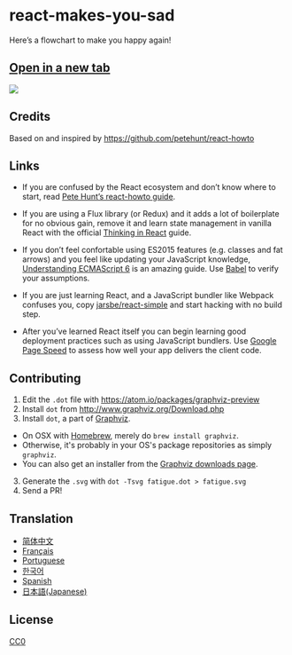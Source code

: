 # react-makes-you-sad
Here’s a flowchart to make you happy again!

## <a href='https://cdn.rawgit.com/gaearon/react-makes-you-sad/1377b6a6cdc644adfea6bf238f06c75d33ed6f1e/fatigue.svg' target='_blank'>Open in a new tab</a>

<img src='https://cdn.rawgit.com/gaearon/react-makes-you-sad/1377b6a6cdc644adfea6bf238f06c75d33ed6f1e/fatigue.svg'>

## Credits

Based on and inspired by https://github.com/petehunt/react-howto

## Links

* If you are confused by the React ecosystem and don’t know where to start, read <a href="https://github.com/petehunt/react-howto" target="_blank">Pete Hunt’s react-howto guide</a>.

* If you are using a Flux library (or Redux) and it adds a lot of boilerplate for no obvious gain, remove it and learn state management in vanilla React with the official <a href="https://facebook.github.io/react/docs/thinking-in-react.html" target="_blank">Thinking in React</a> guide.

* If you don’t feel confortable using ES2015 features (e.g. classes and fat arrows) and you feel like updating your JavaScript knowledge, <a href="https://leanpub.com/understandinges6/read" target="_blank">Understanding ECMAScript 6</a> is an amazing guide. Use <a href="https://babeljs.io/repl/" target="_blank">Babel</a> to verify your assumptions.

* If you are just learning React, and a JavaScript bundler like Webpack confuses you, copy <a href="https://github.com/jarsbe/react-simple" target="_blank">jarsbe/react-simple</a> and start hacking with no build step.

* After you’ve learned React itself you can begin learning good deployment practices such as using JavaScript bundlers. Use [Google Page Speed](https://developers.google.com/speed/pagespeed/) to assess how well your app delivers the client code.

## Contributing

1. Edit the `.dot` file with https://atom.io/packages/graphviz-preview
2. Install `dot` from http://www.graphviz.org/Download.php
2. Install `dot`, a part of [Graphviz](http://www.graphviz.org/).
  * On OSX with [Homebrew](http://www.brew.sh), merely do `brew install graphviz`.
  * Otherwise, it's probably in your OS's package repositories as simply `graphviz`.
  * You can also get an installer from the [Graphviz downloads page](http://www.graphviz.org/Download.php).
3. Generate the `.svg` with `dot -Tsvg fatigue.dot > fatigue.svg`
4. Send a PR!

## Translation

- [简体中文](https://github.com/wyvernnot/react-makes-you-sad)
- [Français](https://github.com/matteodelabre/react-vous-rend-triste)
- [Portuguese](https://github.com/brunogenaro/react-makes-you-sad)
- [한국어](https://github.com/ehrudxo/react-makes-you-sad)
- [Spanish](https://github.com/jvalen/react-makes-you-sad)
- [日本語(Japanese)](https://github.com/kuy/react-makes-you-sad)

## License

[CC0](https://wiki.creativecommons.org/wiki/CC0)

